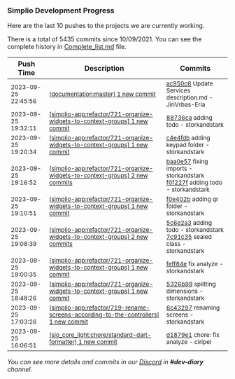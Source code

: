 
### Simplio Development Progress

Here are the last 10 pushes to the projects we are currently working.

There is a total of 5435 commits since 10/09/2021. You can see the complete history in
 [Complete_list.md](Complete_list.md) file.

| Push Time | Description | Commits |
| --- | --- | --- |
| <sub>2023-09-25 22:45:56</sub> | <sub>[[documentation:master] 1 new commit](https://github.com/SimplioOfficial/documentation/commit/ac950c6b12161e0cf6bc8b5acd5219b51caf86d8)</sub> | <sub>[ac950c6](https://github.com/SimplioOfficial/documentation/commit/ac950c6b12161e0cf6bc8b5acd5219b51caf86d8) Update Services description.md - JiriVrbas-Eria</sub> |
| <sub>2023-09-25 19:32:11</sub> | <sub>[[simplio-app:refactor/721-organize-widgets-to-context-groups] 1 new commit](https://github.com/SimplioOfficial/simplio-app/commit/88736caf1721591271932519c78482b766b10fd4)</sub> | <sub>[88736ca](https://github.com/SimplioOfficial/simplio-app/commit/88736caf1721591271932519c78482b766b10fd4) adding todo - storkandstark</sub> |
| <sub>2023-09-25 19:20:34</sub> | <sub>[[simplio-app:refactor/721-organize-widgets-to-context-groups] 1 new commit](https://github.com/SimplioOfficial/simplio-app/commit/c4e4fdbbcf32607559f70e3f1f8954194d921948)</sub> | <sub>[c4e4fdb](https://github.com/SimplioOfficial/simplio-app/commit/c4e4fdbbcf32607559f70e3f1f8954194d921948) adding keypad folder - storkandstark</sub> |
| <sub>2023-09-25 19:16:52</sub> | <sub>[[simplio-app:refactor/721-organize-widgets-to-context-groups] 2 new commits](https://github.com/SimplioOfficial/simplio-app/compare/f0e402b08c14...f0f227f64a33)</sub> | <sub>[baa0e57](https://github.com/SimplioOfficial/simplio-app/commit/baa0e57b1e0cd936d17d7524bfe84ce280e06df5) fixing imports - storkandstark<br>[f0f227f](https://github.com/SimplioOfficial/simplio-app/commit/f0f227f64a33a1cb92609af3d644bdff6af1c736) adding todo - storkandstark</sub> |
| <sub>2023-09-25 19:10:51</sub> | <sub>[[simplio-app:refactor/721-organize-widgets-to-context-groups] 1 new commit](https://github.com/SimplioOfficial/simplio-app/commit/f0e402b08c147f367782ca7ee323875ed30ce10c)</sub> | <sub>[f0e402b](https://github.com/SimplioOfficial/simplio-app/commit/f0e402b08c147f367782ca7ee323875ed30ce10c) adding qr folder - storkandstark</sub> |
| <sub>2023-09-25 19:08:39</sub> | <sub>[[simplio-app:refactor/721-organize-widgets-to-context-groups] 2 new commits](https://github.com/SimplioOfficial/simplio-app/compare/feff84e56f5c...7c91c357b88f)</sub> | <sub>[5c6e2a3](https://github.com/SimplioOfficial/simplio-app/commit/5c6e2a3b27bc0e20df8bad8468bf330b90568155) adding todo - storkandstark<br>[7c91c35](https://github.com/SimplioOfficial/simplio-app/commit/7c91c357b88f7c74b28b15c21b01e3ef7e28ae39) sealed class - storkandstark</sub> |
| <sub>2023-09-25 19:00:35</sub> | <sub>[[simplio-app:refactor/721-organize-widgets-to-context-groups] 1 new commit](https://github.com/SimplioOfficial/simplio-app/commit/feff84e56f5c053396a94994905fbb7eb0e90028)</sub> | <sub>[feff84e](https://github.com/SimplioOfficial/simplio-app/commit/feff84e56f5c053396a94994905fbb7eb0e90028) fix analyze - storkandstark</sub> |
| <sub>2023-09-25 18:48:26</sub> | <sub>[[simplio-app:refactor/721-organize-widgets-to-context-groups] 1 new commit](https://github.com/SimplioOfficial/simplio-app/commit/5326b99961661ef64949be42692bdd838c87d9dc)</sub> | <sub>[5326b99](https://github.com/SimplioOfficial/simplio-app/commit/5326b99961661ef64949be42692bdd838c87d9dc) splitting dimensions - storkandstark</sub> |
| <sub>2023-09-25 17:03:26</sub> | <sub>[[simplio-app:refactor/719-rename-screens-according-to-the-controllers] 1 new commit](https://github.com/SimplioOfficial/simplio-app/commit/6c4329759a7f926b664ab0ba7f815f7a8f5097b3)</sub> | <sub>[6c43297](https://github.com/SimplioOfficial/simplio-app/commit/6c4329759a7f926b664ab0ba7f815f7a8f5097b3) renaming screens - storkandstark</sub> |
| <sub>2023-09-25 16:06:51</sub> | <sub>[[sio_core_light:chore/standard-dart-formatter] 1 new commit](https://github.com/SimplioOfficial/sio_core_light/commit/d1879e1c1b55d024fa8a647397aa06cda52fff20)</sub> | <sub>[d1879e1](https://github.com/SimplioOfficial/sio_core_light/commit/d1879e1c1b55d024fa8a647397aa06cda52fff20) chore: fix analyze - ciripel</sub> |

_You can see more details and commits in our [Discord](https://discord.gg/aKhjuwZmdP) in **#dev-diary** channel._
